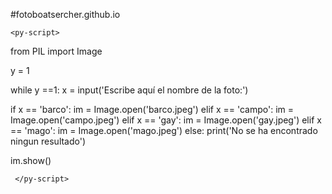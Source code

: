 #fotoboatsercher.github.io
<!DOCTYPE html>
<html>
<head>
  <title>Fotoboat</title>
</head>


<link rel="stylesheet" href="assets/css/pyscript.css" />
<script defer src="assets/js/pyscript.js"></script>

<div id="micontenido">
 
    <py-script>

from PIL import Image

y = 1

while y ==1:
  x = input('Escribe aquí el nombre de la foto:')

  if x == 'barco':
    im = Image.open('barco.jpeg')
  elif x == 'campo':
    im = Image.open('campo.jpeg')
  elif x == 'gay':
    im = Image.open('gay.jpeg')
  elif x == 'mago':
    im = Image.open('mago.jpeg')
  else:
    print('No se ha encontrado ningun resultado')
  
  im.show()

 
     </py-script> 
 
</div>
<body>
</body>
</html> 
